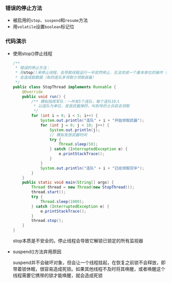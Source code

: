 ### 错误的停止方法

* 被启用的`stop`、`suspend`和`resume`方法
* 用`volatile`设置`boolean`标记位

### 代码演示

* 使用stop()停止线程

  ```java
  /**
   * 错误的停止方法：
   * 用stop()来停止线程，会导致线程运行一半突然停止，无法完成一个基本单位的操作（一个连队）
   * 会造成脏数据（有的连队多领取少领取装备）
   */
  public class StopThread implements Runnable {
      @Override
      public void run() {
          /** 模拟指挥军队：一共有5个连队，每个连队10人
           * 以连队为单位，发放武器弹药，叫到号的士兵前去领取
           */
          for (int i = 0; i < 5; i++) {
              System.out.println("连队" + i + "开始领取武器");
              for (int j = 0; j < 10; j++) {
                  System.out.println(j);
                  // 模拟发放武器时间
                  try {
                      Thread.sleep(50);
                  } catch (InterruptedException e) {
                      e.printStackTrace();
                  }
              }
              System.out.println("连队" + i + "已经领取完毕");
          }
      }
      public static void main(String[] args) {
          Thread thread = new Thread(new StopThread());
          thread.start();
          try {
              Thread.sleep(1000);
          } catch (InterruptedException e) {
              e.printStackTrace();
          }
          thread.stop();
      }
  }
  ```

  stop本质是不安全的。停止线程会导致它解锁已锁定的所有监视器

* suspend()方法弃用原因

  suspend并不会破坏对象，但会让一个线程挂起，在恢复之前锁不会释放，即带着锁休眠，很容易造成死锁。如果其他线程不及时将其唤醒，或者唤醒这个线程需要它携带的锁才能唤醒，就会造成死锁